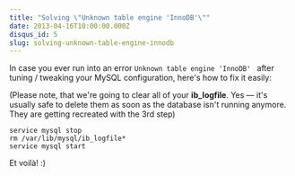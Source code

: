 ```yaml
---
title: "Solving \"Unknown table engine 'InnoDB'\""
date: 2013-04-16T10:00:00.000Z
disqus_id: 5
slug: solving-unknown-table-engine-innodb
---
```


In case you ever run into an error `Unknown table engine 'InnoDB'
` after tuning / tweaking your MySQL configuration, here's how to fix it easily:

(Please note, that we're going to clear all of your __ib_logfile__. Yes — it's usually safe to delete them as soon as the database isn't running anymore. They are getting recreated with the 3rd step)

```shell
service mysql stop
rm /var/lib/mysql/ib_logfile*
service mysql start
```

Et voilà! :)
